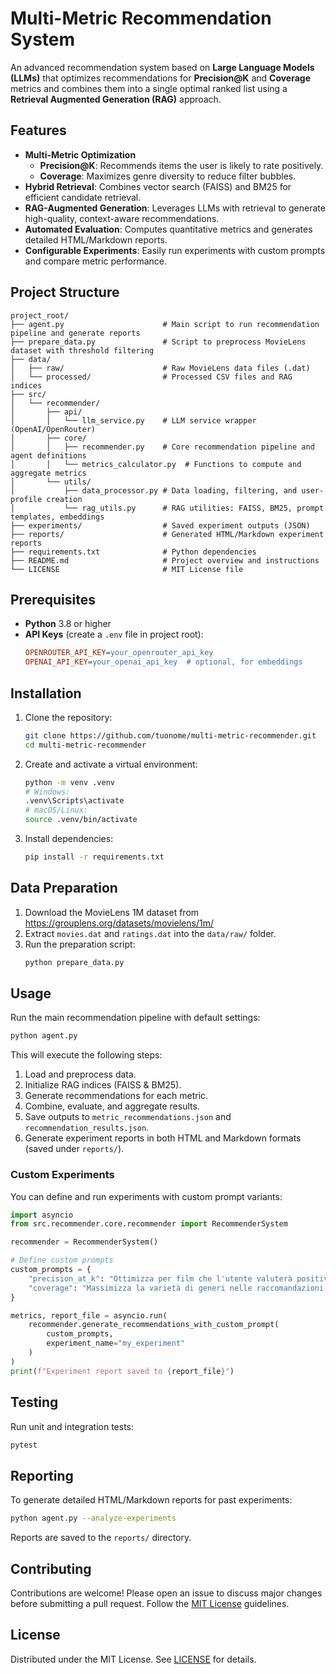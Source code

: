 # Multi-Metric Recommendation System

An advanced recommendation system based on **Large Language Models (LLMs)** that optimizes recommendations for **Precision@K** and **Coverage** metrics and combines them into a single optimal ranked list using a **Retrieval Augmented Generation (RAG)** approach.

## Features

- **Multi-Metric Optimization**
  - **Precision@K**: Recommends items the user is likely to rate positively.
  - **Coverage**: Maximizes genre diversity to reduce filter bubbles.
- **Hybrid Retrieval**: Combines vector search (FAISS) and BM25 for efficient candidate retrieval.
- **RAG-Augmented Generation**: Leverages LLMs with retrieval to generate high-quality, context-aware recommendations.
- **Automated Evaluation**: Computes quantitative metrics and generates detailed HTML/Markdown reports.
- **Configurable Experiments**: Easily run experiments with custom prompts and compare metric performance.

## Project Structure

```
project_root/
├── agent.py                      # Main script to run recommendation pipeline and generate reports
├── prepare_data.py               # Script to preprocess MovieLens dataset with threshold filtering
├── data/
│   ├── raw/                      # Raw MovieLens data files (.dat)
│   └── processed/                # Processed CSV files and RAG indices
├── src/
│   └── recommender/
│       ├── api/
│       │   └── llm_service.py    # LLM service wrapper (OpenAI/OpenRouter)
│       ├── core/
│       │   ├── recommender.py    # Core recommendation pipeline and agent definitions
│       │   └── metrics_calculator.py  # Functions to compute and aggregate metrics
│       └── utils/
│           ├── data_processor.py # Data loading, filtering, and user-profile creation
│           └── rag_utils.py      # RAG utilities: FAISS, BM25, prompt templates, embeddings
├── experiments/                  # Saved experiment outputs (JSON)
├── reports/                      # Generated HTML/Markdown experiment reports
├── requirements.txt              # Python dependencies
├── README.md                     # Project overview and instructions
└── LICENSE                       # MIT License file
```

## Prerequisites

- **Python** 3.8 or higher
- **API Keys** (create a `.env` file in project root):
  ```ini
  OPENROUTER_API_KEY=your_openrouter_api_key
  OPENAI_API_KEY=your_openai_api_key  # optional, for embeddings
  ```

## Installation

1. Clone the repository:
   ```bash
   git clone https://github.com/tuonome/multi-metric-recommender.git
   cd multi-metric-recommender
   ```
2. Create and activate a virtual environment:
   ```bash
   python -m venv .venv
   # Windows:
   .venv\Scripts\activate
   # macOS/Linux:
   source .venv/bin/activate
   ```
3. Install dependencies:
   ```bash
   pip install -r requirements.txt
   ```

## Data Preparation

1. Download the MovieLens 1M dataset from https://grouplens.org/datasets/movielens/1m/
2. Extract `movies.dat` and `ratings.dat` into the `data/raw/` folder.
3. Run the preparation script:
   ```bash
   python prepare_data.py
   ```

## Usage

Run the main recommendation pipeline with default settings:
```bash
python agent.py
```
This will execute the following steps:
1. Load and preprocess data.
2. Initialize RAG indices (FAISS & BM25).
3. Generate recommendations for each metric.
4. Combine, evaluate, and aggregate results.
5. Save outputs to `metric_recommendations.json` and `recommendation_results.json`.
6. Generate experiment reports in both HTML and Markdown formats (saved under `reports/`).

### Custom Experiments

You can define and run experiments with custom prompt variants:
```python
import asyncio
from src.recommender.core.recommender import RecommenderSystem

recommender = RecommenderSystem()

# Define custom prompts
custom_prompts = {
    "precision_at_k": "Ottimizza per film che l'utente valuterà positivamente...",
    "coverage": "Massimizza la varietà di generi nelle raccomandazioni..."
}

metrics, report_file = asyncio.run(
    recommender.generate_recommendations_with_custom_prompt(
        custom_prompts,
        experiment_name="my_experiment"
    )
)
print(f"Experiment report saved to {report_file}")
```

## Testing

Run unit and integration tests:
```bash
pytest
```

## Reporting

To generate detailed HTML/Markdown reports for past experiments:
```bash
python agent.py --analyze-experiments
```
Reports are saved to the `reports/` directory.

## Contributing

Contributions are welcome! Please open an issue to discuss major changes before submitting a pull request. Follow the [MIT License](LICENSE) guidelines.

## License

Distributed under the MIT License. See [LICENSE](LICENSE) for details. 